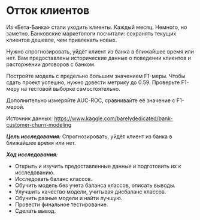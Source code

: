 # Отток клиентов

Из «Бета-Банка» стали уходить клиенты. Каждый месяц. Немного, но заметно. Банковские маркетологи посчитали: сохранять текущих клиентов дешевле, чем привлекать новых.

Нужно спрогнозировать, уйдёт клиент из банка в ближайшее время или нет. Вам предоставлены исторические данные о поведении клиентов и расторжении договоров с банком.

Постройте модель с предельно большим значением F1-меры. Чтобы сдать проект успешно, нужно довести метрику до 0.59. Проверьте F1-меру на тестовой выборке самостоятельно.

Дополнительно измеряйте AUC-ROC, сравнивайте её значение с F1-мерой.

Источник данных: https://www.kaggle.com/barelydedicated/bank-customer-churn-modeling

***Цель исследования:***
Спрогнозировать, уйдёт клиент из банка в ближайшее время или нет.

***Ход исследования:***
- Открыть и изучить предоставленные данные и подготовить их к исследованию.
- Исследовать баланс классов.
- Обучить модель без учета баланса классов, описать выводы.
- Улучшить качество модели, учитывая дисбаланс классов.
- Обучить разные модели и найти лучшую.
- Провести финальное тестирование.
- Сделать вывод.
